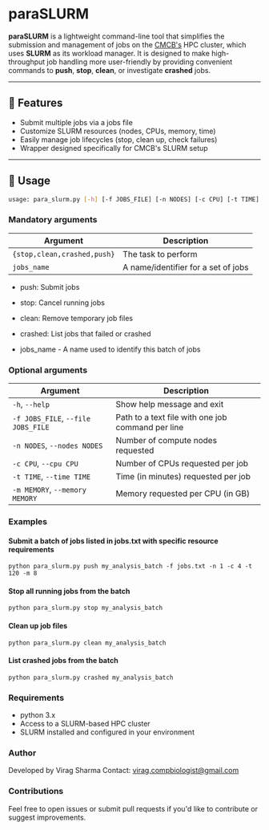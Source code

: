 # paraSLURM

**paraSLURM** is a lightweight command-line tool that simplifies the submission and management of jobs on the [CMCB's](https://www.tu-dresden.de/cmcb) HPC cluster, which uses **SLURM** as its workload manager. It is designed to make high-throughput job handling more user-friendly by providing convenient commands to **push**, **stop**, **clean**, or investigate **crashed** jobs.


---

## 🚀 Features

- Submit multiple jobs via a jobs file
- Customize SLURM resources (nodes, CPUs, memory, time)
- Easily manage job lifecycles (stop, clean up, check failures)
- Wrapper designed specifically for CMCB's SLURM setup

---

## 🧰 Usage

```bash
usage: para_slurm.py [-h] [-f JOBS_FILE] [-n NODES] [-c CPU] [-t TIME] [-m MEMORY] {stop,clean,crashed,push}jobs_name
```



### Mandatory arguments

| Argument                    | Description          |
| --------------------------- | -------------------- |
| `{stop,clean,crashed,push}` | The task to perform |
| `jobs_name`                 | A name/identifier for a set of jobs |


- push: Submit jobs  
- stop: Cancel running jobs  
- clean: Remove temporary job files  
- crashed: List jobs that failed or crashed  

- jobs_name - A name used to identify this batch of jobs



### Optional arguments

| Argument                           | Description                                       |
| ---------------------------------- | ------------------------------------------------- |
| `-h`, `--help`                     | Show help message and exit                        |
| `-f JOBS_FILE`, `--file JOBS_FILE` | Path to a text file with one job command per line |
| `-n NODES`, `--nodes NODES`        | Number of compute nodes requested                 |
| `-c CPU`, `--cpu CPU`              | Number of CPUs requested per job                  |
| `-t TIME`, `--time TIME`           | Time (in minutes) requested per job               |
| `-m MEMORY`, `--memory MEMORY`     | Memory requested per CPU (in GB)                  |



### Examples

#### Submit a batch of jobs listed in jobs.txt with specific resource requirements
```
python para_slurm.py push my_analysis_batch -f jobs.txt -n 1 -c 4 -t 120 -m 8
```


#### Stop all running jobs from the batch
```
python para_slurm.py stop my_analysis_batch
```


#### Clean up job files
```
python para_slurm.py clean my_analysis_batch
```


#### List crashed jobs from the batch
```
python para_slurm.py crashed my_analysis_batch
```


### Requirements
- python 3.x
- Access to a SLURM-based HPC cluster
- SLURM installed and configured in your environment


### Author
Developed by Virag Sharma
Contact: virag.compbiologist@gmail.com

### Contributions
Feel free to open issues or submit pull requests if you'd like to contribute or suggest improvements.


